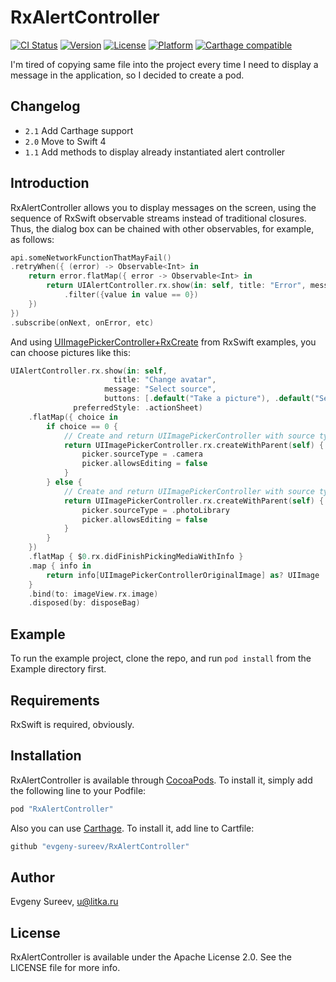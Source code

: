 # RxAlertController

[![CI Status](http://img.shields.io/travis/evgeny-sureev/RxAlertController.svg?style=flat)](https://travis-ci.org/evgeny-sureev/RxAlertController)
[![Version](https://img.shields.io/cocoapods/v/RxAlertController.svg?style=flat)](http://cocoapods.org/pods/RxAlertController)
[![License](https://img.shields.io/cocoapods/l/RxAlertController.svg?style=flat)](http://cocoapods.org/pods/RxAlertController)
[![Platform](https://img.shields.io/cocoapods/p/RxAlertController.svg?style=flat)](http://cocoapods.org/pods/RxAlertController)
[![Carthage compatible](https://img.shields.io/badge/Carthage-compatible-4BC51D.svg?style=flat)](https://github.com/Carthage/Carthage)

I'm tired of copying same file into the project every time I need to display a message in the application, so I decided to create a pod.

## Changelog

- `2.1` Add Carthage support
- `2.0` Move to Swift 4
- `1.1` Add methods to display already instantiated alert controller 

## Introduction

RxAlertController allows you to display messages on the screen, using the sequence of RxSwift observable streams instead of traditional closures.
Thus, the dialog box can be chained with other observables, for example, as follows:


```swift
api.someNetworkFunctionThatMayFail()
.retryWhen({ (error) -> Observable<Int> in
    return error.flatMap({ error -> Observable<Int> in
        return UIAlertController.rx.show(in: self, title: "Error", message: error.localizedDescription, buttonTitles: ["Retry", "Abort"])
            .filter({value in value == 0})
    })
})
.subscribe(onNext, onError, etc)
```

And using [UIImagePickerController+RxCreate](https://github.com/ReactiveX/RxSwift/blob/master/RxExample/RxExample/Examples/ImagePicker) from RxSwift examples, you can choose pictures like this:


```swift
UIAlertController.rx.show(in: self,
                       title: "Change avatar", 
                     message: "Select source", 
                     buttons: [.default("Take a picture"), .default("Select from gallery"), .cancel("Cancel")],
              preferredStyle: .actionSheet)
    .flatMap({ choice in
        if choice == 0 {
            // Create and return UIImagePickerController with source type camera
            return UIImagePickerController.rx.createWithParent(self) { picker in
                picker.sourceType = .camera
                picker.allowsEditing = false
            }
        } else {
            // Create and return UIImagePickerController with source type photo library
            return UIImagePickerController.rx.createWithParent(self) { picker in
                picker.sourceType = .photoLibrary
                picker.allowsEditing = false
            }
        }
    })
    .flatMap { $0.rx.didFinishPickingMediaWithInfo }
    .map { info in
        return info[UIImagePickerControllerOriginalImage] as? UIImage
    }
    .bind(to: imageView.rx.image)
    .disposed(by: disposeBag)
```

## Example

To run the example project, clone the repo, and run `pod install` from the Example directory first.

## Requirements

RxSwift is required, obviously.

## Installation

RxAlertController is available through [CocoaPods](http://cocoapods.org). To install
it, simply add the following line to your Podfile:

```ruby
pod "RxAlertController"
```

Also you can use [Carthage](https://github.com/Carthage/Carthage). To install it, add line to Cartfile:

```ruby
github "evgeny-sureev/RxAlertController"
```

## Author

Evgeny Sureev, u@litka.ru

## License

RxAlertController is available under the Apache License 2.0. See the LICENSE file for more info.
